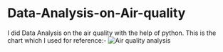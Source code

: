 # Data-Analysis-on-Air-quality
I did Data Analysis on the air quality with the help of python.
This is the chart which I used for reference:-
![Air quality analysis](https://user-images.githubusercontent.com/114318578/212318684-17a65673-a158-4eee-bf22-845e50f7829a.jpg)
